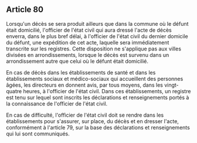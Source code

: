 Article 80
----
Lorsqu'un décès se sera produit ailleurs que dans la commune où le défunt était
domicilié, l'officier de l'état civil qui aura dressé l'acte de décès enverra,
dans le plus bref délai, à l'officier de l'état civil du dernier domicile du
défunt, une expédition de cet acte, laquelle sera immédiatement transcrite sur
les registres. Cette disposition ne s'applique pas aux villes divisées en
arrondissements, lorsque le décès est survenu dans un arrondissement autre que
celui où le défunt était domicilié.

En cas de décès dans les établissements de santé et dans les établissements
sociaux et médico-sociaux qui accueillent des personnes âgées, les directeurs en
donnent avis, par tous moyens, dans les vingt-quatre heures, à l'officier de
l'état civil. Dans ces établissements, un registre est tenu sur lequel sont
inscrits les déclarations et renseignements portés à la connaissance de
l'officier de l'état civil.

En cas de difficulté, l'officier de l'état civil doit se rendre dans les
établissements pour s'assurer, sur place, du décès et en dresser l'acte,
conformément à l'article 79, sur la base des déclarations et renseignements qui
lui sont communiqués.
